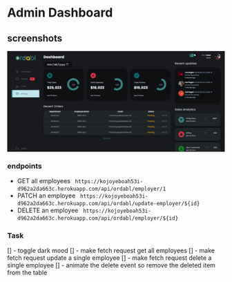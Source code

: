 # Admin Dashboard

## screenshots

<img src="./shot.png" align="center" />

### endpoints

- GET all employees ``` https://kojoyeboah53i-d962a2da663c.herokuapp.com/api/ordabl/employer/1```
- PATCH an employee ``` https://kojoyeboah53i-d962a2da663c.herokuapp.com/api/ordabl/update-employer/${id}```
- DELETE an employee ``` https://kojoyeboah53i-d962a2da663c.herokuapp.com/api/ordabl/employer/${id}```

### Task
[] - toggle dark mood
[] - make fetch request get all employees 
[] - make fetch request update a single employee 
[] - make fetch request delete a single employee
[] - animate the delete event so remove the deleted item from the table
